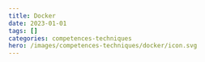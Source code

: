 ```yaml
---
title: Docker
date: 2023-01-01
tags: []
categories: competences-techniques
hero: /images/competences-techniques/docker/icon.svg
---
```

